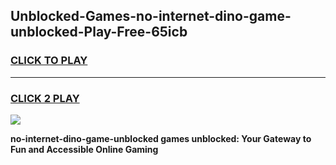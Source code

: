 
## Unblocked-Games-no-internet-dino-game-unblocked-Play-Free-65icb
<h3>
<a href="https://premium76.site?title=no-internet-dino-game-unblocked&ref=18A1">CLICK TO PLAY</a></h3>
<hr>

<h3>
<a href="https://premium76.site?title=no-internet-dino-game-unblocked&ref=18A1">CLICK 2 PLAY</a>
  
</h3>

<a href="https://premium76.site?title=no-internet-dino-game-unblocked&ref=18A1"><img src="https://clearcache.store/games.png"></a>


**no-internet-dino-game-unblocked games unblocked: Your Gateway to Fun and Accessible Online Gaming**
